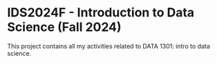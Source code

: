 # IDS2024F - Introduction to Data Science (Fall 2024)
This project contains all my activities related to DATA 1301: intro to data science.
